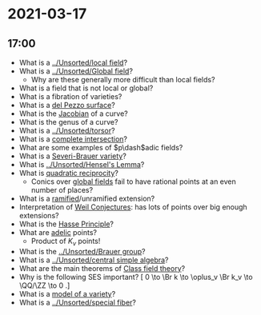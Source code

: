 # 2021-03-17

## 17:00

- What is a [../Unsorted/local field](../Unsorted/local%20field.md)?
- What is a [../Unsorted/Global field](../Unsorted/Global%20field.md)?
  - Why are these generally more difficult than local fields?
- What is a field that is not local or global?
- What is a fibration of varieties?
- What is a [del Pezzo surface](del%20Pezzo%20surface)?
- What is the [Jacobian](../Unsorted/Jacobian.md) of a curve?
- What is the genus of a curve?
- What is a [../Unsorted/torsor](../Unsorted/torsor.md)?
- What is a [complete intersection](complete%20intersection)?
- What are some examples of $p\dash$adic fields?
- What is a [Severi-Brauer variety](Severi-Brauer%20variety)?
- What is [../Unsorted/Hensel's Lemma](../Unsorted/Hensel's%20Lemma.md)?
- What is [quadratic reciprocity](quadratic%20reciprocity)?
  - Conics over [global fields](../Unsorted/Global%20field.md) fail to have rational points at an even number of places?
- What is a [ramified](../zettelkasten/ramified%20primes.md)/unramified extension?
- Interpretation of [Weil Conjectures](../Unsorted/Subjects/Weil%20Conjectures.md): has lots of points over big enough extensions?
- What is the [Hasse Principle](Hasse%20Principle)?
- What are [adelic](../Unsorted/adele.md) points?
  - Product of $K_v$ points!
- What is the [../Unsorted/Brauer group](../Unsorted/Brauer%20group.md)?
- What is a [../Unsorted/central simple algebra](../Unsorted/central%20simple%20algebra.md)?
- What are the main theorems of [Class field theory](../Unsorted/Class%20field%20theory.md)?
- Why is the following SES important?
\[
0 \to \Br k \to \oplus_v \Br k_v \to \QQ/\ZZ \to 0
.\]
- What is a [model of a variety](model%20of%20a%20variety)?
- What is a [../Unsorted/special fiber](../Unsorted/special%20fiber.md)?
